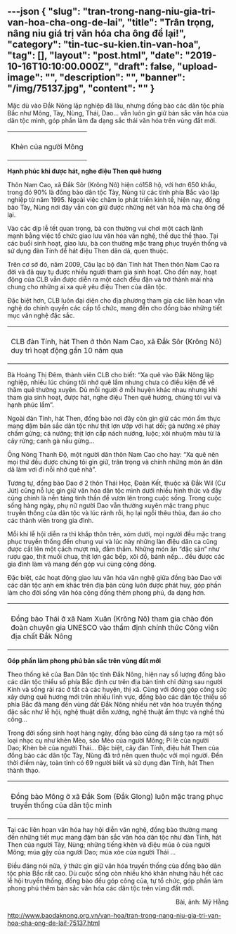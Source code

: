 ---json
{
    "slug": "tran-trong-nang-niu-gia-tri-van-hoa-cha-ong-de-lai",
    "title": "Trân trọng, nâng niu giá trị văn hóa cha ông để lại!",
    "category": "tin-tuc-su-kien.tin-van-hoa",
    "tag": [],
    "layout": "post.html",
    "date": "2019-10-16T10:10:00.000Z",
    "draft": false,
    "upload-image": "",
    "description": "",
    "banner": "/img/75137.jpg",
    "__content__": ""
}
---
<p>Mặc d&ugrave; v&agrave;o Đắk N&ocirc;ng lập nghiệp đ&atilde; l&acirc;u, nhưng đồng b&agrave;o c&aacute;c d&acirc;n tộc ph&iacute;a Bắc như M&ocirc;ng, T&agrave;y, N&ugrave;ng, Th&aacute;i, Dao... vẫn lu&ocirc;n g&igrave;n giữ bản sắc văn h&oacute;a của d&acirc;n tộc m&igrave;nh, g&oacute;p phần l&agrave;m đa dạng sắc th&aacute;i văn h&oacute;a tr&ecirc;n v&ugrave;ng đất mới.</p>

<table align="center">
	<tbody>
		<tr>
			<td><img alt="" src="http://www.baodaknong.org.vn/database/image/2019/10/16/3157-VH-1.jpg" /></td>
		</tr>
		<tr>
			<td>
			<p>Kh&egrave;n của người M&ocirc;ng</p>
			</td>
		</tr>
	</tbody>
</table>

<p><strong>Hạnh ph&uacute;c khi được h&aacute;t,&nbsp;nghe điệu Then qu&ecirc; hương</strong></p>

<p>Th&ocirc;n Nam Cao, x&atilde; Đắk S&ocirc;r (Kr&ocirc;ng N&ocirc;) hiện c&oacute;158 hộ, với hơn 650 khẩu, trong đ&oacute; 90% l&agrave; đồng b&agrave;o d&acirc;n tộc T&agrave;y, N&ugrave;ng từ c&aacute;c tỉnh ph&iacute;a Bắc v&agrave;o lập nghiệp từ năm 1995. Ngo&agrave;i việc chăm lo ph&aacute;t triển kinh tế, hiện nay, đồng b&agrave;o T&agrave;y, N&ugrave;ng nơi đ&acirc;y vẫn c&ograve;n&nbsp;giữ được&nbsp;những n&eacute;t văn h&oacute;a m&agrave; cha &ocirc;ng để lại.</p>

<p>V&agrave;o c&aacute;c dịp lễ tết quan trọng, b&agrave; con thường vui chơi một c&aacute;ch l&agrave;nh mạnh&nbsp;bằng việc tổ chức giao lưu văn h&oacute;a văn nghệ, thể dục thể thao. Tại c&aacute;c buổi sinh hoạt, giao lưu, b&agrave; con thường mặc trang phục truyền thống v&agrave; sử dụng đ&agrave;n T&iacute;nh để h&aacute;t điệu Then d&acirc;n d&atilde;, quen thuộc.</p>

<p>Tr&ecirc;n cơ sở đ&oacute;, năm 2009, C&acirc;u lạc bộ đ&agrave;n T&iacute;nh h&aacute;t Then th&ocirc;n Nam Cao ra đời v&agrave; đ&atilde; quy tụ được nhiều người tham gia sinh hoạt. Cho đến nay, hoạt động của CLB vẫn được diễn ra một c&aacute;ch đều đặn v&agrave;&nbsp;trở th&agrave;nh m&aacute;i nh&agrave; chung cho những ai xa qu&ecirc; y&ecirc;u điệu Then của d&acirc;n tộc.</p>

<p>Đặc biệt hơn, CLB lu&ocirc;n đại diện cho địa phương tham gia c&aacute;c li&ecirc;n hoan văn nghệ do ch&iacute;nh quyền c&aacute;c cấp tổ chức,&nbsp;mang đến cho đồng b&agrave;o&nbsp;những tiết mục văn nghệ đặc sắc.</p>

<table align="center">
	<tbody>
		<tr>
			<td><img alt="" src="http://www.baodaknong.org.vn/database/image/2019/10/16/3157-VH-2.jpg" /></td>
		</tr>
		<tr>
			<td>
			<p>CLB đ&agrave;n T&iacute;nh, h&aacute;t Then ở th&ocirc;n Nam Cao, x&atilde; Đắk S&ocirc;r (Kr&ocirc;ng N&ocirc;) duy tr&igrave; hoạt động gần 10 năm qua</p>
			</td>
		</tr>
	</tbody>
</table>

<p>B&agrave; Ho&agrave;ng Thị Đ&ecirc;m, th&agrave;nh vi&ecirc;n CLB cho biết: &ldquo;Xa qu&ecirc; v&agrave;o Đắk N&ocirc;ng lập nghiệp, nhiều l&uacute;c ch&uacute;ng t&ocirc;i nhớ qu&ecirc; lắm nhưng chưa c&oacute; điều kiện để về thăm qu&ecirc; thường xuy&ecirc;n. D&ugrave; mỗi người ở mỗi huyện&nbsp;kh&aacute;c nhau nhưng khi tham gia&nbsp;sinh hoạt, được h&aacute;t,&nbsp;nghe điệu Then qu&ecirc; hương, ch&uacute;ng t&ocirc;i vui v&agrave; hạnh ph&uacute;c lắm&rdquo;.</p>

<p>Ngo&agrave;i&nbsp;đ&agrave;n T&iacute;nh, h&aacute;t Then, đồng b&agrave;o nơi đ&acirc;y c&ograve;n g&igrave;n giữ c&aacute;c m&oacute;n ẩm thực mang đậm bản sắc d&acirc;n tộc như thịt lợn ướp với hạt dổi;&nbsp;g&agrave; nướng x&eacute; phay chấm gừng; c&aacute; nướng; thịt lợn cắp n&aacute;ch nướng, luộc; x&ocirc;i nhuộm m&agrave;u từ l&aacute; c&acirc;y rừng; canh g&agrave; nấu gừng...</p>

<p>&Ocirc;ng N&ocirc;ng Thanh Độ, một người d&acirc;n th&ocirc;n Nam Cao&nbsp;cho hay: &ldquo;Xa qu&ecirc; n&ecirc;n mọi thứ đều được ch&uacute;ng t&ocirc;i g&igrave;n giữ, tr&acirc;n trọng v&agrave; ch&iacute;nh những m&oacute;n ăn d&acirc;n d&atilde; l&agrave;m&nbsp;vơi đi nỗi&nbsp;nhớ qu&ecirc; nh&agrave;&rdquo;.</p>

<p>Tương tự, đồng b&agrave;o Dao ở 2 th&ocirc;n Th&aacute;i Học, Đo&agrave;n Kết, thuộc x&atilde; Đắk Wil (Cư J&uacute;t) cũng nỗ lực g&igrave;n giữ văn h&oacute;a d&acirc;n tộc m&igrave;nh dưới nhiều h&igrave;nh thức v&agrave; đ&acirc;y cũng ch&iacute;nh l&agrave; nền tảng tinh thần để&nbsp;vươn l&ecirc;n trong cuộc sống. Trong cuộc sống h&agrave;ng ng&agrave;y, phụ nữ người Dao&nbsp;vẫn thường xuy&ecirc;n mặc trang phục truyền thống của d&acirc;n tộc v&agrave; l&uacute;c rảnh rỗi, họ lại ngồi th&ecirc;u th&ugrave;a, đan &aacute;o cho c&aacute;c th&agrave;nh vi&ecirc;n trong gia đ&igrave;nh.</p>

<p>Mỗi khi lễ hội diễn ra th&igrave; khắp th&ocirc;n tr&ecirc;n, x&oacute;m dưới, mọi người đều mặc trang phục truyền thống đến chung vui v&agrave; l&uacute;c n&agrave;y những l&agrave;n điệu d&acirc;n ca&nbsp;cũng được cất l&ecirc;n một c&aacute;ch mượt m&agrave;, đằm thắm. Những m&oacute;n ăn &ldquo;đặc sản&rdquo; như rượu gạo, thịt muối chua, thịt lợn g&aacute;c bếp, x&ocirc;i đồ, b&aacute;nh nếp... đều được c&aacute;c gia đ&igrave;nh l&agrave;m v&agrave; mang đến g&oacute;p vui c&ugrave;ng cộng đồng.</p>

<p>Đặc biệt, c&aacute;c hoạt động giao lưu văn h&oacute;a văn nghệ giữa đồng b&agrave;o Dao với c&aacute;c d&acirc;n tộc anh em kh&aacute;c tr&ecirc;n địa b&agrave;n cũng lu&ocirc;n được ph&aacute;t huy, g&oacute;p phần l&agrave;m cho đời sống văn h&oacute;a cộng đồng th&ecirc;m phong ph&uacute;, đa dạng hơn.</p>

<table align="center">
	<tbody>
		<tr>
			<td><img alt="" src="http://www.baodaknong.org.vn/database/image/2019/10/16/3157-VH-3.jpg" /></td>
		</tr>
		<tr>
			<td>
			<p>Đồng b&agrave;o Th&aacute;i ở x&atilde; Nam Xu&acirc;n (Kr&ocirc;ng N&ocirc;) tham gia ch&agrave;o đ&oacute;n đo&agrave;n chuy&ecirc;n gia UNESCO v&agrave;o&nbsp;thẩm định ch&iacute;nh thức C&ocirc;ng vi&ecirc;n địa chất Đắk N&ocirc;ng</p>
			</td>
		</tr>
	</tbody>
</table>

<p><strong>G&oacute;p phần l&agrave;m phong ph&uacute; bản sắc tr&ecirc;n v&ugrave;ng đất mới</strong></p>

<p>Theo thống k&ecirc; của Ban D&acirc;n tộc tỉnh Đắk N&ocirc;ng, hiện nay số lượng đồng b&agrave;o c&aacute;c d&acirc;n tộc thiểu số ph&iacute;a Bắc định cư tr&ecirc;n địa b&agrave;n tỉnh chỉ đứng sau người Kinh v&agrave; sống rải&nbsp;r&aacute;c ở tất cả c&aacute;c huyện, thị x&atilde;. C&ugrave;ng với đ&oacute;ng g&oacute;p c&ocirc;ng sức x&acirc;y dựng qu&ecirc; hương mới tr&ecirc;n nhiều lĩnh vực, đồng b&agrave;o c&aacute;c d&acirc;n tộc thiểu số ph&iacute;a Bắc đ&atilde; mang đến v&ugrave;ng đất Đắk N&ocirc;ng nhiều n&eacute;t văn h&oacute;a truyền thống đặc sắc như lễ hội, nghệ thuật diễn xướng, nghệ thuật ẩm thực v&agrave; nghề thủ c&ocirc;ng...</p>

<p>Trong đời sống sinh hoạt h&agrave;ng ng&agrave;y, đồng b&agrave;o cũng đ&atilde; s&aacute;ng tạo ra một số loại nhạc cụ như kh&egrave;n M&egrave;o, s&aacute;o M&egrave;o của người M&ocirc;ng; P&iacute; l&egrave; của người Dao;&nbsp;Kh&egrave;n b&egrave; của người Th&aacute;i&hellip; Đặc biệt, c&acirc;y đ&agrave;n T&iacute;nh, điệu h&aacute;t Then của đồng b&agrave;o c&aacute;c d&acirc;n tộc T&agrave;y, N&ugrave;ng đ&atilde; trở n&ecirc;n quen thuộc với mọi người. Đến thời điểm n&agrave;y, to&agrave;n tỉnh c&oacute; 69 người biết v&agrave; sử dụng đ&agrave;n T&iacute;nh, h&aacute;t Then th&agrave;nh thạo.</p>

<table align="center">
	<tbody>
		<tr>
			<td><img alt="" src="http://www.baodaknong.org.vn/database/image/2019/10/16/3157-VH-4.jpg" /></td>
		</tr>
		<tr>
			<td>
			<p>Đồng b&agrave;o M&ocirc;ng ở x&atilde; Đắk Som (Đắk Glong) lu&ocirc;n mặc trang phục truyền thống của d&acirc;n tộc m&igrave;nh</p>
			</td>
		</tr>
	</tbody>
</table>

<p>Tại c&aacute;c li&ecirc;n hoan văn h&oacute;a hay hội diễn văn nghệ, đồng b&agrave;o thường&nbsp;mang đến những tiết mục mang đậm bản sắc văn h&oacute;a d&acirc;n tộc như đ&agrave;n T&iacute;nh,&nbsp;h&aacute;t Then của người T&agrave;y, N&ugrave;ng; những tiếng kh&egrave;n v&agrave; điệu m&uacute;a &ocirc; của người M&ocirc;ng;&nbsp;m&uacute;a gậy của người Dao;&nbsp;m&uacute;a x&ograve;e của người Th&aacute;i &hellip;</p>

<p>Điều đ&aacute;ng n&oacute;i nữa,&nbsp;&yacute; thức g&igrave;n giữ văn h&oacute;a truyền thống của đồng b&agrave;o d&acirc;n tộc ph&iacute;a Bắc rất cao. D&ugrave; cuộc sống c&ograve;n nhiều kh&oacute; khăn nhưng hầu hết c&aacute;c lễ hội truyền thống, đồng b&agrave;o đều g&oacute;p c&ocirc;ng của, tự tổ chức,&nbsp;g&oacute;p phần l&agrave;m phong ph&uacute; th&ecirc;m bản sắc văn h&oacute;a c&aacute;c d&acirc;n tộc tr&ecirc;n v&ugrave;ng đất mới.</p>

<p style="text-align:right">B&agrave;i, ảnh: Mỹ Hằng</p>

<p><a href="http://www.baodaknong.org.vn/van-hoa/tran-trong-nang-niu-gia-tri-van-hoa-cha-ong-de-lai!-75137.html">http://www.baodaknong.org.vn/van-hoa/tran-trong-nang-niu-gia-tri-van-hoa-cha-ong-de-lai!-75137.html</a></p>

